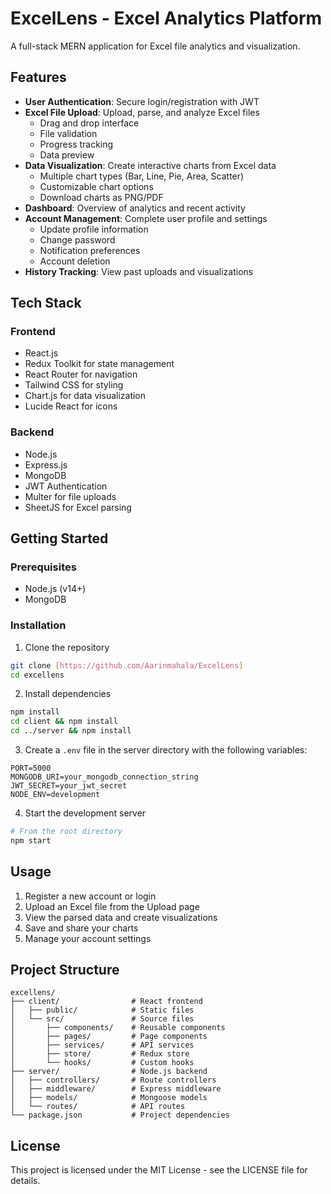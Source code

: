 # ExcelLens - Excel Analytics Platform

A full-stack MERN application for Excel file analytics and visualization.

## Features

- **User Authentication**: Secure login/registration with JWT
- **Excel File Upload**: Upload, parse, and analyze Excel files
  - Drag and drop interface
  - File validation
  - Progress tracking
  - Data preview
- **Data Visualization**: Create interactive charts from Excel data
  - Multiple chart types (Bar, Line, Pie, Area, Scatter)
  - Customizable chart options
  - Download charts as PNG/PDF
- **Dashboard**: Overview of analytics and recent activity
- **Account Management**: Complete user profile and settings
  - Update profile information
  - Change password
  - Notification preferences
  - Account deletion
- **History Tracking**: View past uploads and visualizations

## Tech Stack

### Frontend
- React.js
- Redux Toolkit for state management
- React Router for navigation
- Tailwind CSS for styling
- Chart.js for data visualization
- Lucide React for icons

### Backend
- Node.js
- Express.js
- MongoDB
- JWT Authentication
- Multer for file uploads
- SheetJS for Excel parsing

## Getting Started

### Prerequisites
- Node.js (v14+)
- MongoDB

### Installation

1. Clone the repository
```bash
git clone [https://github.com/Aarinmahala/ExcelLens]
cd excellens
```

2. Install dependencies
```bash
npm install
cd client && npm install
cd ../server && npm install
```

3. Create a `.env` file in the server directory with the following variables:
```
PORT=5000
MONGODB_URI=your_mongodb_connection_string
JWT_SECRET=your_jwt_secret
NODE_ENV=development
```

4. Start the development server
```bash
# From the root directory
npm start
```

## Usage

1. Register a new account or login
2. Upload an Excel file from the Upload page
3. View the parsed data and create visualizations
4. Save and share your charts
5. Manage your account settings

## Project Structure

```
excellens/
├── client/                # React frontend
│   ├── public/            # Static files
│   └── src/               # Source files
│       ├── components/    # Reusable components
│       ├── pages/         # Page components
│       ├── services/      # API services
│       ├── store/         # Redux store
│       └── hooks/         # Custom hooks
├── server/                # Node.js backend
│   ├── controllers/       # Route controllers
│   ├── middleware/        # Express middleware
│   ├── models/            # Mongoose models
│   └── routes/            # API routes
└── package.json           # Project dependencies
```

## License

This project is licensed under the MIT License - see the LICENSE file for details. 
